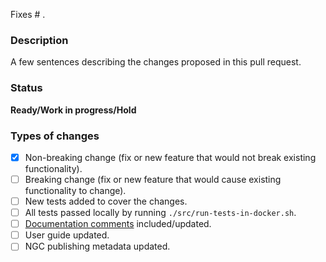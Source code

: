 Fixes # .

### Description
A few sentences describing the changes proposed in this pull request.

### Status
**Ready/Work in progress/Hold**

### Types of changes
<!--- Put an `x` in all the boxes that apply, and remove the not applicable items -->
- [x] Non-breaking change (fix or new feature that would not break existing functionality).
- [ ] Breaking change (fix or new feature that would cause existing functionality to change).
- [ ] New tests added to cover the changes.
- [ ] All tests passed locally by running `./src/run-tests-in-docker.sh`.
- [ ] [Documentation comments](https://docs.microsoft.com/en-us/dotnet/csharp/language-reference/language-specification/documentation-comments) included/updated.
- [ ] User guide updated.
- [ ] NGC publishing metadata updated.

